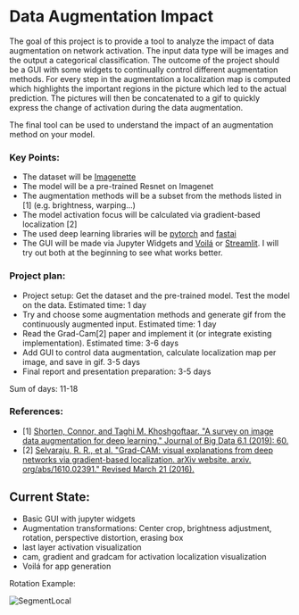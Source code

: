 # Data Augmentation Impact

The goal of this project is to provide a tool to analyze the impact of data augmentation on network activation. The input data type will be images and the output a categorical classification. The outcome of the project should be a GUI with some widgets to continually control different augmentation methods. For every step in the augmentation a localization map is computed which highlights the important regions in the picture which led to the actual prediction. The pictures will then be concatenated to a gif to quickly express the change of activation during the data augmentation. 

The final tool can be used to understand the impact of an augmentation method on your model. 

### Key Points:

- The dataset will be [Imagenette](https://github.com/fastai/imagenette])
- The model will be a pre-trained Resnet on Imagenet 
- The augmentation methods will be a subset from the methods listed in [1] (e.g. brightness, warping...)
- The model activation focus will be calculated via gradient-based localization [2]
- The used deep learning libraries will be [pytorch](https://github.com/pytorch/pytorch) and [fastai](https://github.com/fastai/fastai)
- The GUI will be made via Jupyter Widgets and [Voilá](https://github.com/voila-dashboards/voila) or [Streamlit](https://github.com/streamlit/streamlit). I will try out both at the beginning to see what works better. 

### Project plan:
- Project setup: Get the dataset and the pre-trained model. Test the model on the data. Estimated time: 1 day
- Try and choose some augmentation methods and generate gif from the continuously augmented input. Estimated time: 1 day
- Read the Grad-Cam[2] paper and implement it (or integrate existing implementation). Estimated time: 3-6 days
- Add GUI to control data augmentation, calculate localization map per image, and save in gif. 3-5 days
- Final report and presentation preparation: 3-5 days

Sum of days: 11-18

### References:
- [1] [Shorten, Connor, and Taghi M. Khoshgoftaar. "A survey on image data augmentation for deep learning." Journal of Big Data 6.1 (2019): 60.](https://link.springer.com/article/10.1186/s40537-019-0197-0)
- [2] [Selvaraju, R. R., et al. "Grad-CAM: visual explanations from deep networks via gradient-based localization. arXiv website. arxiv. org/abs/1610.02391." Revised March 21 (2016).](https://arxiv.org/pdf/1610.02391.pdf)

## Current State:
- Basic GUI with jupyter widgets
- Augmentation transformations: Center crop, brightness adjustment, rotation, perspective distortion, erasing box
- last layer activation visualization
- cam, gradient and gradcam for activation localization visualization
- Voilá for app generation

Rotation Example:

![SegmentLocal](imgs/rotation_example.gif "example")

```python

```
